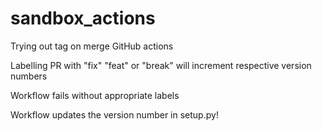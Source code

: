 # sandbox_actions
Trying out tag on merge GitHub actions

Labelling PR with "fix" "feat" or "break" will increment respective version numbers

Workflow fails without appropriate labels

Workflow updates the version number in setup.py!